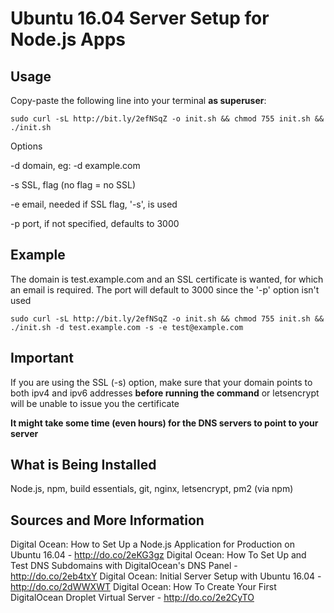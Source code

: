 # Ubuntu 16.04 Server Setup for Node.js Apps
## Usage
Copy-paste the following line into your terminal **as superuser**:

```
sudo curl -sL http://bit.ly/2efNSqZ -o init.sh && chmod 755 init.sh && ./init.sh
```

Options

-d domain, eg: -d example.com

-s SSL, flag (no flag = no SSL)

-e email, needed if SSL flag, '-s', is used

-p port, if not specified, defaults to 3000

## Example 
The domain is test.example.com and an SSL certificate is wanted, for which an email is required. The port will default to 3000 since the '-p' option isn't used
```
sudo curl -sL http://bit.ly/2efNSqZ -o init.sh && chmod 755 init.sh && ./init.sh -d test.example.com -s -e test@example.com
```

## Important
If you are using the SSL (-s) option, make sure that your domain points to both ipv4 and ipv6 addresses **before running the command** or letsencrypt will be unable to issue you the certificate

**It might take some time (even hours) for the DNS servers to point to your server**

## What is Being Installed
Node.js, npm, build essentials, git, nginx, letsencrypt, pm2 (via npm)

## Sources and More Information
Digital Ocean: How to Set Up a Node.js Application for Production on Ubuntu 16.04 - http://do.co/2eKG3gz
Digital Ocean: How To Set Up and Test DNS Subdomains with DigitalOcean's DNS Panel - http://do.co/2eb4txY
Digital Ocean: Initial Server Setup with Ubuntu 16.04 - http://do.co/2dWWXWT
Digital Ocean: How To Create Your First DigitalOcean Droplet Virtual Server - http://do.co/2e2CyTO